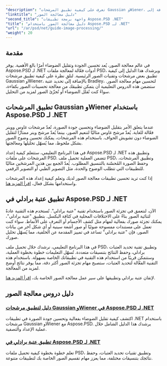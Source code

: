 ```yaml
---
"description": "تعرف على كيفية تطبيق المرشحات Gaussian وWiener، بالإضافة إلى Bradley Thresholding في Aspose.PSD لـ .NET لتحسين معالجة الصور وتقسيمها."
"linktitle": "دليل معالجة الصور"
"second_title": "واجهة برمجة تطبيقات Aspose.PSD .NET"
"title": "دليل معالجة الصور باستخدام Aspose.PSD لـ .NET"
"url": "/ar/psd/net/guide-image-processing/"
"weight": 20
---
```


## مقدمة

في عالم معالجة الصور، يُعد تحسين الجودة وتقليل الضوضاء أمرًا بالغ الأهمية. يوفر Aspose.PSD لـ .NET أدوات فعّالة لمعالجة ملفات PSD، ويرشدك هذا الدليل إلى كيفية تطبيق بعض مرشحات وتقنيات الصور الرئيسية. لنلقِ نظرة على كيفية تطبيق مرشحات Gaussian وWiener، بالإضافة إلى تحديد عتبة Bradley، لتحسين مهام معالجة الصور. ستضمن هذه الدروس التعليمية أن يتمكن تطبيقك من معالجة تحسينات الصور بكفاءة، سواءً كنت تُقلل الضوضاء أو تُجزّئ الصور لمزيد من التحليل.

## تطبيق المرشحات Gaussian وWiener باستخدام Aspose.PSD لـ .NET

عندما يتعلق الأمر بتقليل الضوضاء وتحسين جودة الصورة، تُعدّ مرشحات غاوس ووينر فعّالة للغاية. يُعدّ مرشح غاوس مثاليًا لتنعيم الصور، بينما يُعدّ مرشح وينر ممتازًا لتقليل الضوضاء دون تشويش الحواف. باستخدام هذه المرشحات، يمكنك تحسين وضوح الصور بشكل ملحوظ، مما يُسهّل تحليلها ومعالجتها.

في هذا البرنامج التعليمي، ستتعلم كيفية إعداد Aspose.PSD لـ .NET وتطبيق هذه المرشحات على ملفات PSD. تتضمن العملية تحميل ملف PSD، وتطبيق المرشحات، وحفظ الصورة المُحسّنة بالتنسيق المطلوب. يُعدّ الجمع بين هذين المرشحَين مثاليًا للتطبيقات التي تتطلب الوضوح والحدة، مثل التصوير الطبي أو التصوير الرقمي.

إذا كنت تريد تحسين تطبيقات معالجة الصور لديك وتعلم كيفية إعداد هذه المرشحات واستخدامها بشكل فعال، [اقرأ المزيد هنا](./guide-to-apply-gaussian-wiener-filters/).

## تطبيق عتبة برادلي في Aspose.PSD لـ .NET

الآن، لنتعمق في تجزئة الصور باستخدام تقنية "عتبة برادلي". تُستخدم هذه التقنية عادةً لثنائية الصور بناءً على الاختلافات المحلية في كثافة البكسل. بتطبيق "عتبة برادلي"، يمكنك تجزئة صورك بفعالية لمهام مثل كشف الأجسام أو التعرف على الأنماط. سواء كنت تعمل على مستندات ممسوحة ضوئيًا أو صور أشعة سينية أو أي شكل آخر من بيانات الصور، فإن "عتبة برادلي" تساعد في تمييز المقدمة عن الخلفية، مما يُسهّل تحليل صورك.

في هذا البرنامج التعليمي، نرشدك خلال تحميل ملف PSD، وتطبيق تقنية تحديد العتبات برادلي، وحفظ النتائج بتنسيقات متعددة. تُسهّل التعليمات خطوة بخطوة العملية، وستتمكن قريبًا من استخدام هذه التقنية في تطبيقاتك الخاصة بسهولة. باستخدام هذه التقنية الفعّالة لتحديد العتبات، ستصبح مهام تجزئة الصور أكثر دقة، مما يوفر نتائج أوضح لمزيد من المعالجة.

لإتقان عتبة برادلي وتطبيقها على سير عمل معالجة الصور الخاصة بك، [اقرأ المزيد هنا](./apply-bradley-thresholding/).

## دليل دروس معالجة الصور
### [دليل لتطبيق مرشحات Gaussian وWiener في Aspose.PSD لـ .NET](./guide-to-apply-gaussian-wiener-filters/)
اكتشف كيفية تقليل الضوضاء بفعالية وتحسين جودة الصورة في تطبيقات .NET باستخدام مرشحات Gaussian وWiener مع Aspose.PSD. يرشدك هذا الدليل الشامل خلال عملية الإعداد والتصفية.
### [تطبيق عتبة برادلي في Aspose.PSD لـ .NET](./apply-bradley-thresholding/)
تعلم خطوة بخطوة كيفية تحميل ملفات PSD، وتطبيق تقنيات تحديد العتبات، وحفظ نتائجك بتنسيقات مختلفة، مما يعزز مهام تقسيم الصور الخاصة بك لتطبيقات متنوعة.